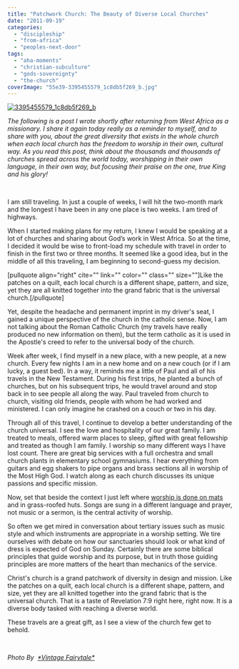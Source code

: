```yaml
---
title: "Patchwork Church: The Beauty of Diverse Local Churches"
date: "2011-09-19"
categories: 
  - "discipleship"
  - "from-africa"
  - "peoples-next-door"
tags: 
  - "aha-moments"
  - "christian-subculture"
  - "gods-sovereignty"
  - "the-church"
coverImage: "55e39-3395455579_1c8db5f269_b.jpg"
---
```


[![3395455579_1c8db5f269_b](images/55e39-3395455579_1c8db5f269_b.jpg)](https://keelancook.files.wordpress.com/2020/08/55e39-3395455579_1c8db5f269_b.jpg)

_The following is a post I wrote shortly after returning from West Africa as a missionary. I share it again today really as a reminder to myself, and to share with you, about the great diversity that exists in the whole church when each local church has the freedom to worship in their own, cultural way. As you read this post, think about the thousands and thousands of churches spread across the world today, worshipping in their own language, in their own way, but focusing their praise on the one, true King and his glory!_

 

I am still traveling. In just a couple of weeks, I will hit the two-month mark and the longest I have been in any one place is two weeks. I am tired of highways.

When I started making plans for my return, I knew I would be speaking at a lot of churches and sharing about God’s work in West Africa. So at the time, I decided it would be wise to front-load my schedule with travel in order to finish in the first two or three months. It seemed like a good idea, but in the middle of all this traveling, I am beginning to second-guess my decision.

\[pullquote align="right" cite="" link="" color="" class="" size=""\]Like the patches on a quilt, each local church is a different shape, pattern, and size, yet they are all knitted together into the grand fabric that is the universal church.\[/pullquote\]

Yet, despite the headache and permanent imprint in my driver's seat, I gained a unique perspective of the church in the catholic sense. Now, I am not talking about the Roman Catholic Church (my travels have really produced no new information on them), but the term catholic as it is used in the Apostle's creed to refer to the universal body of the church.

Week after week, I find myself in a new place, with a new people, at a new church. Every few nights I am in a new home and on a new couch (or if I am lucky, a guest bed). In a way, it reminds me a little of Paul and all of his travels in the New Testament. During his first trips, he planted a bunch of churches, but on his subsequent trips, he would travel around and stop back in to see people all along the way. Paul traveled from church to church, visiting old friends, people with whom he had worked and ministered. I can only imagine he crashed on a couch or two in his day.

Through all of this travel, I continue to develop a better understanding of the church universal. I see the love and hospitality of our great family. I am treated to meals, offered warm places to sleep, gifted with great fellowship and treated as though I am family. I worship so many different ways I have lost count. There are great big services with a full orchestra and small church plants in elementary school gymnasiums. I hear everything from guitars and egg shakers to pipe organs and brass sections all in worship of the Most High God. I watch along as each church discusses its unique passions and specific mission.

Now, set that beside the context I just left where [worship is done on mats](http://blog.keelancook.com/2010/09/you-can-not-judge-a-church-by-its-pulpit.html "You can not judge a church by its pulpit") and in grass-roofed huts. Songs are sung in a different language and prayer, not music or a sermon, is the central activity of worship.

So often we get mired in conversation about tertiary issues such as music style and which instruments are appropriate in a worship setting. We tire ourselves with debate on how our sanctuaries should look or what kind of dress is expected of God on Sunday. Certainly there are some biblical principles that guide worship and its purpose, but in truth those guiding principles are more matters of the heart than mechanics of the service.

Christ's church is a grand patchwork of diversity in design and mission. Like the patches on a quilt, each local church is a different shape, pattern, and size, yet they are all knitted together into the grand fabric that is the universal church. That is a taste of Revelation 7:9 right here, right now. It is a diverse body tasked with reaching a diverse world.

These travels are a great gift, as I see a view of the church few get to behold.

 

_Photo By  [\*Vintage Fairytale\*](http://www.flickr.com/photos/7374708@N04/3395455579/)_
